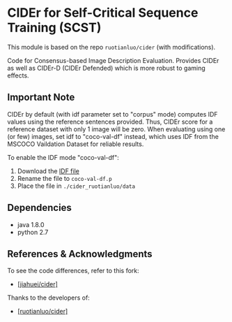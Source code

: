 CIDEr for Self-Critical Sequence Training (SCST)
===================

This module is based on the repo `ruotianluo/cider` (with modifications).

Code for Consensus-based Image Description Evaluation. Provides CIDEr as well as
CIDEr-D (CIDEr Defended) which is more robust to gaming effects.


## Important Note

CIDEr by default (with idf parameter set to "corpus" mode) computes IDF values 
using the reference sentences provided. 
Thus, CIDEr score for a reference dataset with only 1 image will be zero. 
When evaluating using one (or few) images, set idf to "coco-val-df" instead, 
which uses IDF from the MSCOCO Vaildation Dataset for reliable results.

To enable the IDF mode "coco-val-df":
1. Download the [IDF file](https://github.com/ruotianluo/cider/blob/dbb3960165d86202ed3c417b412a000fc8e717f3/data/coco-val.p)
1. Rename the file to `coco-val-df.p`
1. Place the file in `./cider_ruotianluo/data`


## Dependencies
- java 1.8.0
- python 2.7


## References & Acknowledgments
To see the code differences, refer to this fork:
- [[jiahuei/cider]](https://github.com/jiahuei/cider)

Thanks to the developers of:
- [[ruotianluo/cider]](https://github.com/ruotianluo/cider/tree/dbb3960165d86202ed3c417b412a000fc8e717f3)

